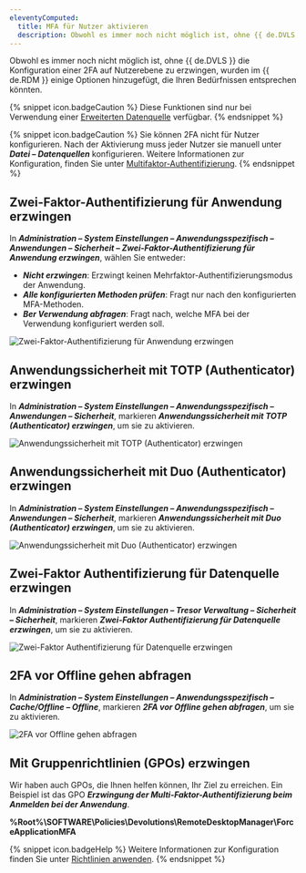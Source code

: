 ```yaml
---
eleventyComputed:
  title: MFA für Nutzer aktivieren
  description: Obwohl es immer noch nicht möglich ist, ohne {{ de.DVLS }} die Konfiguration einer 2FA auf Nutzerebene zu erzwingen, wurden im {{ de.RDM }} einige Optionen hinzugefügt, die Ihren Bedürfnissen entsprechen könnten.
---
```

Obwohl es immer noch nicht möglich ist, ohne {{ de.DVLS }} die Konfiguration einer 2FA auf Nutzerebene zu erzwingen, wurden im {{ de.RDM }} einige Optionen hinzugefügt, die Ihren Bedürfnissen entsprechen könnten.  

{% snippet icon.badgeCaution %}
Diese Funktionen sind nur bei Verwendung einer [Erweiterten Datenquelle](/rdm/windows/data-sources/data-sources-types/advanced-data-sources/) verfügbar.
{% endsnippet %}  

{% snippet icon.badgeCaution %}
Sie können 2FA nicht für Nutzer konfigurieren. Nach der Aktivierung muss jeder Nutzer sie manuell unter ***Datei – Datenquellen*** konfigurieren. Weitere Informationen zur Konfiguration, finden Sie unter [Multifaktor-Authentifizierung](/rdm/windows/data-sources/multi-factor-authentication/).
{% endsnippet %}  

## Zwei-Faktor-Authentifizierung für Anwendung erzwingen

In ***Administration – System Einstellungen – Anwendungsspezifisch – Anwendungen – Sicherheit – Zwei-Faktor-Authentifizierung für Anwendung erzwingen***, wählen Sie entweder:

* ***Nicht erzwingen***: Erzwingt keinen Mehrfaktor-Authentifizierungsmodus der Anwendung.
* ***Alle konfigurierten Methoden prüfen***: Fragt nur nach den konfigurierten MFA-Methoden.
* ***Ber Verwendung abfragen***: Fragt nach, welche MFA bei der Verwendung konfiguriert werden soll.

![Zwei-Faktor-Authentifizierung für Anwendung erzwingen](https://webdevolutions.azureedge.net/docs/en/kb/KB2271.png)

## Anwendungssicherheit mit TOTP (Authenticator) erzwingen

In ***Administration – System Einstellungen – Anwendungsspezifisch – Anwendungen – Sicherheit***, markieren ***Anwendungssicherheit mit TOTP (Authenticator) erzwingen***, um sie zu aktivieren.

![Anwendungssicherheit mit TOTP (Authenticator) erzwingen](https://webdevolutions.azureedge.net/docs/en/kb/KB2270.png)

## Anwendungssicherheit mit Duo (Authenticator) erzwingen

In ***Administration – System Einstellungen – Anwendungsspezifisch – Anwendungen – Sicherheit***, markieren ***Anwendungssicherheit mit Duo (Authenticator) erzwingen***, um sie zu aktivieren.

![Anwendungssicherheit mit Duo (Authenticator) erzwingen](https://webdevolutions.azureedge.net/docs/en/kb/KB2267.png)

## Zwei-Faktor Authentifizierung für Datenquelle erzwingen

In ***Administration – System Einstellungen – Tresor Verwaltung – Sicherheit – Sicherheit***, markieren ***Zwei-Faktor Authentifizierung für Datenquelle erzwingen***, um sie zu aktivieren.

![Zwei-Faktor Authentifizierung für Datenquelle erzwingen](https://webdevolutions.azureedge.net/docs/en/kb/KB2272.png)

## 2FA vor Offline gehen abfragen

In ***Administration – System Einstellungen – Anwendungsspezifisch – Cache/Offline – Offline***, markieren ***2FA vor Offline gehen abfragen***, um sie zu aktivieren.

![2FA vor Offline gehen abfragen](https://webdevolutions.azureedge.net/docs/en/kb/KB2269.png)

## Mit Gruppenrichtlinien (GPOs) erzwingen

Wir haben auch GPOs, die Ihnen helfen können, Ihr Ziel zu erreichen. Ein Beispiel ist das GPO ***Erzwingung der Multi-Faktor-Authentifizierung beim Anmelden bei der Anwendung***.  

**%Root%\SOFTWARE\Policies\Devolutions\RemoteDesktopManager\ForceApplicationMFA**  

{% snippet icon.badgeHelp %}
Weitere Informationen zur Konfiguration finden Sie unter [Richtlinien anwenden](/kb/remote-desktop-manager/how-to-articles/group-policies/).
{% endsnippet %} 
